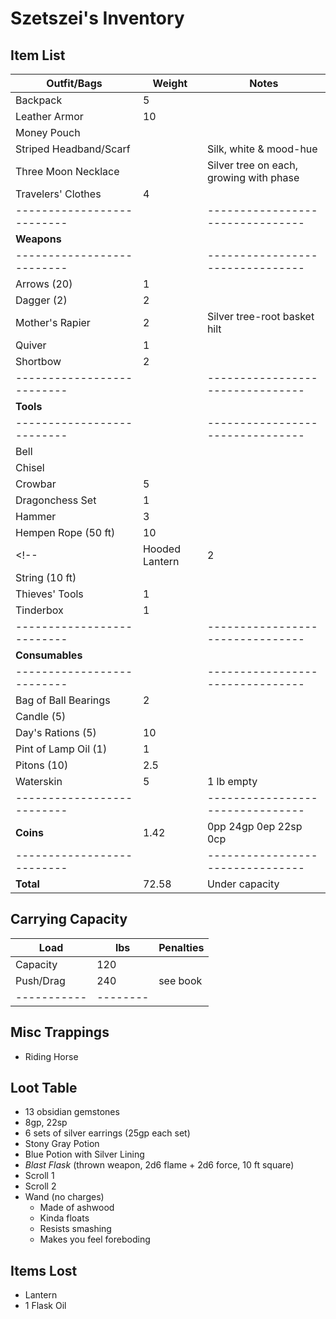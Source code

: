 # Szetszei's Inventory
## Item List
| **Outfit/Bags**          | Weight | Notes
|--------------------------|--------|--------------------------------
| Backpack                 |   5    |
| Leather Armor            |  10    |
| Money Pouch              |        |
| Striped Headband/Scarf   |        | Silk, white & mood-hue
| Three Moon Necklace      |        | Silver tree on each, growing with phase
| Travelers' Clothes       |   4    |
|--------------------------|        |--------------------------------
| **Weapons**              |        |
|--------------------------|        |--------------------------------
| Arrows (20)              |   1    |
| Dagger (2)               |   2    |
| Mother's Rapier          |   2    | Silver tree-root basket hilt
| Quiver                   |   1    |
| Shortbow                 |   2    |
|--------------------------|        |--------------------------------
| **Tools**                |        |
|--------------------------|        |--------------------------------
| Bell                     |        |
| Chisel                   |        |
| Crowbar                  |   5    |
| Dragonchess Set          |   1    |
| Hammer                   |   3    |
| Hempen Rope (50 ft)      |  10    |
<!-- | Hooded Lantern           |   2    | 30/60 range, 6 hrs/pint oil -->
| String (10 ft)           |        |
| Thieves' Tools           |   1    |
| Tinderbox                |   1    |
|--------------------------|        |--------------------------------
| **Consumables**          |        |
|--------------------------|        |--------------------------------
| Bag of Ball Bearings     |   2    |
| Candle (5)               |        |
| Day's Rations (5)        |  10    |
| Pint of Lamp Oil (1)     |   1    |
| Pitons (10)              |   2.5  |
| Waterskin                |   5    | 1 lb empty
|--------------------------|        |--------------------------------
| **Coins**                |   1.42 | 0pp 24gp 0ep 22sp 0cp
|--------------------------|        |--------------------------------
| **Total**                |  72.58 | Under capacity

## Carrying Capacity
| Load      | lbs    | Penalties
|-----------|--------|------------
| Capacity  | 120    |
| Push/Drag | 240    | see book
|-----------|--------|

## Misc Trappings
- Riding Horse

## Loot Table
- 13 obsidian gemstones
- 8gp, 22sp
- 6 sets of silver earrings (25gp each set)
- Stony Gray Potion
- Blue Potion with Silver Lining
- *Blast Flask* (thrown weapon, 2d6 flame + 2d6 force, 10 ft square)
- Scroll 1
- Scroll 2
- Wand (no charges)
    - Made of ashwood
    - Kinda floats
    - Resists smashing
    - Makes you feel foreboding

## Items Lost
- Lantern
- 1 Flask Oil
